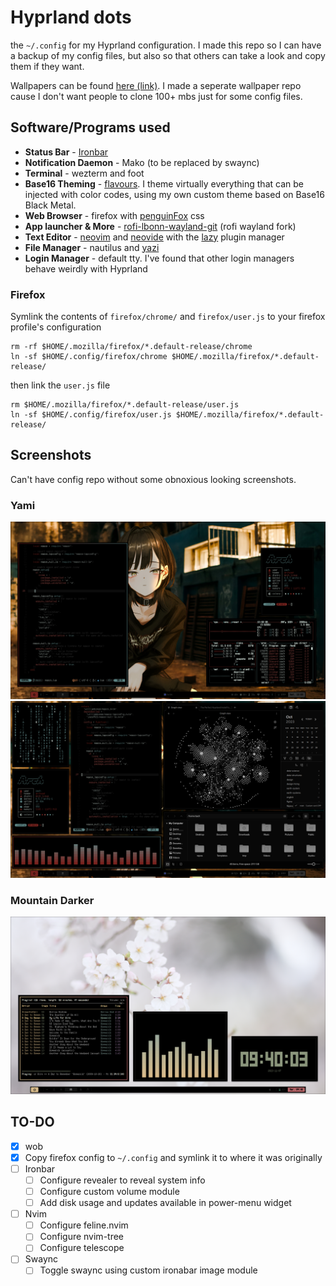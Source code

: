 # Hyprland dots

the `~/.config` for my Hyprland configuration. I made this repo so I can have a backup of my config files, but also so that others can take a look and copy them if they want.

Wallpapers can be found [here (link)](https://github.com/Zakar98k/wallpapers). I made a seperate wallpaper repo cause I don't want people to clone 100+ mbs just for some config files.

## Software/Programs used

- **Status Bar** - [Ironbar](https://github.com/JakeStanger/ironbar)
- **Notification Daemon** - Mako (to be replaced by swaync)
- **Terminal** - wezterm and foot
- **Base16 Theming** - [flavours](https://github.com/Misterio77/flavours). I theme virtually everything that can be injected with color codes, using my own custom theme based on Base16 Black Metal.
- **Web Browser** - firefox with [penguinFox](https://github.com/p3nguin-kun/penguinFox) css
- **App launcher & More** - [rofi-lbonn-wayland-git](https://github.com/lbonn/rofi) (rofi wayland fork)
- **Text Editor** - [neovim](https://neovim.io/) and [neovide](https://neovide.dev/) with the [lazy](https://github.com/folke/lazy.nvim) plugin manager
- **File Manager** - nautilus and [yazi](https://github.com/sxyazi/yazi)
- **Login Manager** - default tty. I've found that other login managers behave weirdly with Hyprland

### Firefox

Symlink the contents of `firefox/chrome/` and `firefox/user.js` to your firefox profile's configuration

```
rm -rf $HOME/.mozilla/firefox/*.default-release/chrome
ln -sf $HOME/.config/firefox/chrome $HOME/.mozilla/firefox/*.default-release/
```

then link the `user.js` file

```
rm $HOME/.mozilla/firefox/*.default-release/user.js
ln -sf $HOME/.config/firefox/user.js $HOME/.mozilla/firefox/*.default-release/
```

## Screenshots

Can't have config repo without some obnoxious looking screenshots.

### Yami

![neofetch](/screenshots/yami-1.png)
![tiled](/screenshots/yami-2.png)

### Mountain Darker

![ncmpcpp-cava-ttyclock](/screenshots/mountain-darker-1.png)

## TO-DO

- [x] wob
- [x] Copy firefox config to `~/.config` and symlink it to where it was originally
- [ ] Ironbar
  - [ ] Configure revealer to reveal system info
  - [ ] Configure custom volume module
  - [ ] Add disk usage and updates available in power-menu widget
- [ ] Nvim
  - [ ] Configure feline.nvim
  - [ ] Configure nvim-tree
  - [ ] Configure telescope
- [ ] Swaync
  - [ ] Toggle swaync using custom ironabar image module

<!-- - [x] Add flavours themes and schemes to `flavours/` directory -->
<!-- - [x] Add wallpapers matching the theme of the desktop -->
<!-- - [x] Add screenshots of the desktop and embed them in here -->
<!-- - [x] Wofi css -->
<!-- - [x] Add a clipboarad manager -->
<!-- - [x] Add foot conf -->
<!-- - [x] Configure special workspaces in `~/.config/hypr/hyprbinds.conf` -->
<!-- - [ ] Revamp waybar -->
<!-- - [ ] Add system notifications when changing volume and brightness through binds and eww widgets -->
<!-- - [ ] Configure swayosd -->
<!-- - [ ] Configure wlogout -->
<!-- - [ ] Configure gtk-lock -->
<!-- - [ ] Configure sddm theme (corners) -->
<!-- - [ ] Update the screenshots -->
